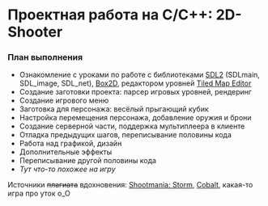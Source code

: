# Проектная работа на C/C++: 2D-Shooter

### План выполнения
* Ознакомление с уроками по работе с библиотеками [SDL2](http://lazyfoo.net/tutorials/SDL/index.php) (SDLmain, SDL_image, SDL_net), [Box2D](http://box2d.org/documentation.html), редактором уровней [Tiled Map Editor](https://thorbjorn.itch.io/tiled)
* Создание заготовки проекта: парсер игровых уровней, рендеринг
* Создание игрового меню
* Заготовка для персонажа: весёлый прыгающий кубик
* Настройка перемещения персонажа, добавление оружия и брони
* Создание серверной части, поддержка мультиплеера в клиенте
* Отладка предыдущих шагов, переписывание половины кода
* Работа над графикой, дизайн
* Дополнительные эффекты
* Переписывание другой половины кода
* *Тут что-то похожее на игру*

Источники ~~плагиата~~ вдохновения: [Shootmania: Storm](http://maniaplanet.com/shootmania), [Cobalt](http://playcobalt.com/), какая-то игра про уток о_О
